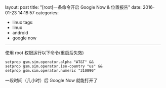 layout: post
title: "[root]一条命令开启 Google Now & 位置报告"
date: 2016-01-23 14:18:57
categories:
 - linux
tags:
 - linux
 - android
 - google now
---

使用 root 权限运行以下命令(重启后失效)

    setprop gsm.sim.operator.alpha "AT&T" && 
    setprop gsm.sim.operator.iso-country "us" && 
    setprop gsm.sim.operator.numeric "310090"

一段时间（几小时）后 Google Now 就能打开了